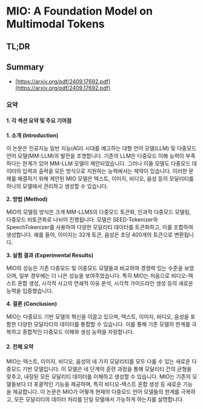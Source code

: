 # MIO: A Foundation Model on Multimodal Tokens
## TL;DR
## Summary
- [https://arxiv.org/pdf/2409.17692.pdf](https://arxiv.org/pdf/2409.17692.pdf)

### 요약

#### 1. 각 섹션 요약 및 주요 기여점

**1. 소개 (Introduction)**

이 논문은 인공지능 일반 지능(AGI) 시대를 예고하는 대형 언어 모델(LLM) 및 다중모드 언어 모델(MM-LLM)의 발전을 조명합니다. 기존의 LLM은 다중모드 이해 능력이 부족하다는 한계가 있어 MM-LLM 모델이 제안되었습니다. 그러나 이들 모델도 다중모드 데이터의 입력과 출력을 모든 방식으로 지원하는 능력에서는 제약이 있습니다. 이러한 문제를 해결하기 위해 제안된 MIO 모델은 텍스트, 이미지, 비디오, 음성 등의 모달리티를 하나의 모델에서 관리하고 생성할 수 있습니다.

**2. 방법 (Method)**

MIO의 모델링 방식은 크게 MM-LLMS의 다중모드 토큰화, 인과적 다중모드 모델링, 다중모드 비토큰화로 나뉘어 진행됩니다. 모델은 SEED-Tokenizer와 SpeechTokenizer를 사용하여 다양한 모달리티 데이터를 토큰화하고, 이를 조합하여 생성합니다. 예를 들어, 이미지는 32개 토큰, 음성은 초당 400개의 토큰으로 변환됩니다.

**3. 실험 결과 (Experimental Results)**

MIO의 성능은 기존 다중모드 및 이중모드 모델들과 비교하여 경쟁력 있는 수준을 보였으며, 일부 경우에는 더 나은 성능을 보여주었습니다. 특히 MIO는 처음으로 비디오-텍스트 혼합 생성, 시각적 사고의 연쇄적 이유 분석, 시각적 가이드라인 생성 등의 새로운 능력을 입증했습니다.

**4. 결론 (Conclusion)**

MIO는 다중모드 기반 모델의 혁신을 이끌고 있으며, 텍스트, 이미지, 비디오, 음성을 포함한 다양한 모달리티의 데이터를 통합할 수 있습니다. 이를 통해 기존 모델의 한계를 극복하고 종합적인 다중모드 이해와 생성 능력을 자랑합니다.

#### 2. 전체 요약

MIO는 텍스트, 이미지, 비디오, 음성의 네 가지 모달리티를 모두 다룰 수 있는 새로운 다중모드 기반 모델입니다. 이 모델은 네 단계의 훈련 과정을 통해 모달리티 간의 균형을 맞추고, 내장된 모든 모달리티 데이터를 이해하고 생성할 수 있습니다. MIO는 기존의 모델들보다 더 포괄적인 기능을 제공하며, 특히 비디오-텍스트 혼합 생성 등 새로운 기능을 제공합니다. 이 논문은 MIO가 어떻게 현재의 다중모드 언어 모델들의 한계를 극복하고, 모든 모달리티의 데이터 처리를 단일 모델에서 가능하게 하는지를 설명합니다.